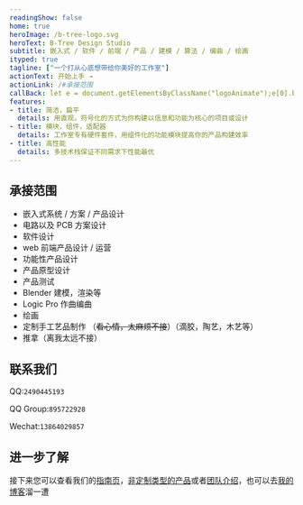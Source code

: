```yaml
---
readingShow: false
home: true
heroImage: /b-tree-logo.svg
heroText: B-Tree Design Studio
subtitle: 嵌入式 / 软件 / 前端 / 产品 / 建模 / 算法 / 编曲 / 绘画
ityped: true
tagline: ["一个打从心底想带给你美好的工作室"]
actionText: 开始上手 →
actionLink: /#承接范围
callBack: let e = document.getElementsByClassName("logoAnimate");e[0].beginElement();e[1].beginElement();setTimeout(()=>{ $("#btree").addClass("btree"); }, 100);
features:
- title: 简洁，扁平
  details: 用直观，符号化的方式为你构建以信息和功能为核心的项目或设计
- title: 模块，组件，适配器
  details: 工作室专有硬件套件，用组件化的功能模块提高你的产品构建效率
- title: 高性能
  details: 多技术栈保证不同需求下性能最优
---
```


## 承接范围

- 嵌入式系统 / 方案 / 产品设计
- 电路以及 PCB 方案设计
- 软件设计
- web 前端产品设计 / 运营
- 功能性产品设计
- 产品原型设计
- 产品测试
- Blender 建模，渲染等
- Logic Pro 作曲编曲
- 绘画
- 定制手工艺品制作 （~~看心情，太麻烦不接~~）（滴胶，陶艺，木艺等）
- 推拿（离我太远不接）

## 联系我们

QQ:`2490445193`

QQ Group:`895722928`

Wechat:`13864029857`

## 进一步了解

接下来您可以查看我们的[指南页](/guide/)，[非定制类型的产品](/guide/#产品)或者[团队介绍](/guide/team/)，也可以去[我的博客](/blog/)溜一遭

<svg aria-hidden="true" focusable="false" style="width:0;height:0;position:absolute;">
        <linearGradient
          id="gradient"
          gradientUnits="userSpaceOnUse"
          x1="1"
          y1="1"
          x2="216"
          y2="204"
        >
          <stop offset="0%" stop-color="#80ee9d">
            <animate class="logoAnimate" begin="indefinite" attributeName="stop-color" values="#55AE9C;#55AE9C;#55AE9C;#55AE9C;#55AE9C;#55AE9C;#55AE9C;#55AE9C;#80ee9d" dur="1.6s" />
          </stop>
          <stop offset="100%" stop-color="#66ccff">
            <animate class="logoAnimate" begin="indefinite" attributeName="stop-color" values="#55AE9C;#55AE9C;#55AE9C;#55AE9C;#55AE9C;#55AE9C;#55AE9C;#55AE9C;#66ccff" dur="1.6s" />
          </stop>
        </linearGradient>
      </svg>
